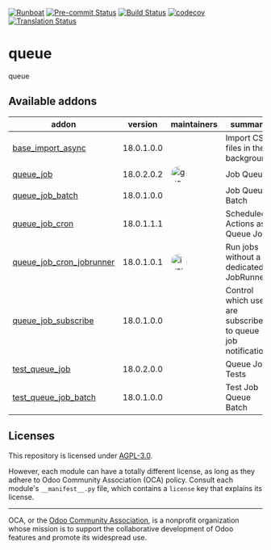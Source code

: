 
[![Runboat](https://img.shields.io/badge/runboat-Try%20me-875A7B.png)](https://runboat.odoo-community.org/builds?repo=OCA/queue&target_branch=18.0)
[![Pre-commit Status](https://github.com/OCA/queue/actions/workflows/pre-commit.yml/badge.svg?branch=18.0)](https://github.com/OCA/queue/actions/workflows/pre-commit.yml?query=branch%3A18.0)
[![Build Status](https://github.com/OCA/queue/actions/workflows/test.yml/badge.svg?branch=18.0)](https://github.com/OCA/queue/actions/workflows/test.yml?query=branch%3A18.0)
[![codecov](https://codecov.io/gh/OCA/queue/branch/18.0/graph/badge.svg)](https://codecov.io/gh/OCA/queue)
[![Translation Status](https://translation.odoo-community.org/widgets/queue-18-0/-/svg-badge.svg)](https://translation.odoo-community.org/engage/queue-18-0/?utm_source=widget)

<!-- /!\ do not modify above this line -->

# queue

queue

<!-- /!\ do not modify below this line -->

<!-- prettier-ignore-start -->

[//]: # (addons)

Available addons
----------------
addon | version | maintainers | summary
--- | --- | --- | ---
[base_import_async](base_import_async/) | 18.0.1.0.0 |  | Import CSV files in the background
[queue_job](queue_job/) | 18.0.2.0.2 | <a href='https://github.com/guewen'><img src='https://github.com/guewen.png' width='32' height='32' style='border-radius:50%;' alt='guewen'/></a> | Job Queue
[queue_job_batch](queue_job_batch/) | 18.0.1.0.0 |  | Job Queue Batch
[queue_job_cron](queue_job_cron/) | 18.0.1.1.1 |  | Scheduled Actions as Queue Jobs
[queue_job_cron_jobrunner](queue_job_cron_jobrunner/) | 18.0.1.0.1 | <a href='https://github.com/ivantodorovich'><img src='https://github.com/ivantodorovich.png' width='32' height='32' style='border-radius:50%;' alt='ivantodorovich'/></a> | Run jobs without a dedicated JobRunner
[queue_job_subscribe](queue_job_subscribe/) | 18.0.1.0.0 |  | Control which users are subscribed to queue job notifications
[test_queue_job](test_queue_job/) | 18.0.2.0.0 |  | Queue Job Tests
[test_queue_job_batch](test_queue_job_batch/) | 18.0.1.0.0 |  | Test Job Queue Batch

[//]: # (end addons)

<!-- prettier-ignore-end -->

## Licenses

This repository is licensed under [AGPL-3.0](LICENSE).

However, each module can have a totally different license, as long as they adhere to Odoo Community Association (OCA)
policy. Consult each module's `__manifest__.py` file, which contains a `license` key
that explains its license.

----
OCA, or the [Odoo Community Association](http://odoo-community.org/), is a nonprofit
organization whose mission is to support the collaborative development of Odoo features
and promote its widespread use.
